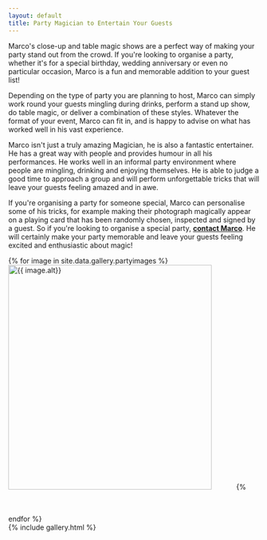 ```yaml
---
layout: default
title: Party Magician to Entertain Your Guests
---
```


Marco's close-up and table magic shows are a perfect way of making your party stand out from the crowd. If you're looking to organise a party, whether it's for a special birthday, wedding anniversary or even no particular occasion, Marco is a fun and memorable addition to your guest list!
 
Depending on the type of party you are planning to host, Marco can simply work round your guests mingling during drinks, perform a stand up show, do table magic, or deliver a combination of these styles. Whatever the format of your event, Marco can fit in, and is happy to advise on what has worked well in his vast experience.
 
Marco isn't just a truly amazing Magician, he is also a fantastic entertainer. He has a great way with people and provides humour in all his performances. He works well in an informal party environment where people are mingling, drinking and enjoying themselves. He is able to judge a good time to approach a group and will perform unforgettable tricks that will leave your guests feeling amazed and in awe.
 
If you're organising a party for someone special, Marco can personalise some of his tricks, for example making their photograph magically appear on a playing card that has been randomly chosen, inspected and signed by a guest.
So if you're looking to organise a special party, [**contact Marco**](#contact-direct). He will certainly make your party memorable and leave your guests feeling excited and enthusiastic about magic!

<div class="w3-content w3-display-container">
	{% for image in site.data.gallery.partyimages %}
	<img class="mySlides" src="{{ site.url }}/{{ image.url}}" alt="{{ image.alt}}" style="margin:auto; width:90%; max-height:500px; object-fit: cover;">
	{% endfor %}
</div>
{% include gallery.html %}

